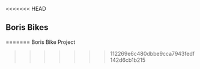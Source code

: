 <<<<<<< HEAD
## Boris Bikes
=======
Boris Bike Project
>>>>>>> 112269e6c480dbbe9cca7943fedf142d6cb1b215
